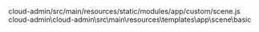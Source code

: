 cloud-admin/src/main/resources/static/modules/app/custom/scene.js
cloud-admin\cloud-admin\src\main\resources\templates\app\scene\basic
